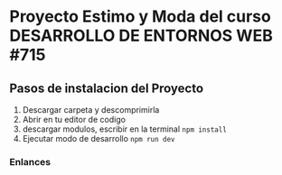 # Proyecto Estimo y Moda del curso DESARROLLO DE ENTORNOS WEB #715
## Pasos de instalacion del Proyecto
1. Descargar carpeta y descomprimirla
2. Abrir en tu editor de codigo 
3. descargar modulos, escribir en la terminal ``` npm install ```
4. Ejecutar modo de desarrollo ```npm run dev```


### Enlances

<!-- + Documentacion:
[word documentacion](https://docs.google.com/document/d/1ugp-0oOwbwrNS3hW7SWCHvkyHz9Q-itf/edit?usp=sharing&ouid=112152779325520367120&rtpof=true&sd=true)

+ Repositorio:
[brayan1951.github.io/Proyecto-EFSRT/](https://github.com/Brayan1951/Proyecto-EFSRT)
+ Web site implementada:
[minga-rosa.netlify.app/](https://minga-rosa.netlify.app/) -->